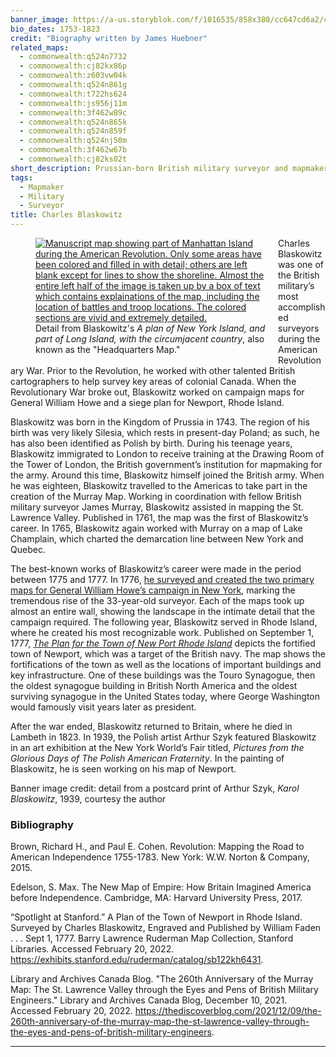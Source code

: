 ```yaml
---
banner_image: https://a-us.storyblok.com/f/1016535/858x380/cc647cd6a2/charles_blaskowtiz.png
bio_dates: 1753-1823
credit: "Biography written by James Huebner"
related_maps:
  - commonwealth:q524n7732
  - commonwealth:cj82kx86p
  - commonwealth:z603vw04k
  - commonwealth:q524n861g
  - commonwealth:t722hs624
  - commonwealth:js956j11m
  - commonwealth:3f462w89c
  - commonwealth:q524n865k
  - commonwealth:q524n859f
  - commonwealth:q524nj50m
  - commonwealth:3f462w67b
  - commonwealth:cj82ks02t
short_description: Prussian-born British military surveyor and mapmaker
tags:
  - Mapmaker
  - Military
  - Surveyor
title: Charles Blaskowitz
---
```

<figure style="float:left;margin-right: 10px;margin-top: 0px;margin-bottom: 5px; auto;width: 75%;">
  <a href="/maps/commonwealth:z603vw04k">
    <img src="https://iiif.digitalcommonwealth.org/iiif/2/commonwealth:z603vw05v/5826,1380,5305,6883/550,/0/default.jpg" alt="Manuscript map showing part of Manhattan Island during the American Revolution. Only some areas have been colored and filled in with detail; others are left blank except for lines to show the shoreline. Almost the entire left half of the image is taken up by a box of text which contains explainations of the map, including the location of battles and troop locations. The colored sections are vivid and extremely detailed.">
  </a>
  <figcaption>
  Detail from Blaskowitz's <em>A plan of New York Island, and part of Long Island, with the circumjacent country</em>, also known as the &quot;Headquarters Map.&quot;
  </figcaption>
</figure>

Charles Blaskowitz was one of the British military’s most accomplished surveyors during the American Revolutionary War. Prior to the Revolution, he worked with other talented British cartographers to help survey key areas of colonial Canada. When the Revolutionary War broke out, Blaskowitz worked on campaign maps for General William Howe and a siege plan for Newport, Rhode Island.

Blaskowitz was born in the Kingdom of Prussia in 1743. The region of his birth was very likely Silesia, which rests in present-day Poland; as such, he has also been identified as Polish by birth. During his teenage years, Blaskowitz immigrated to London to receive training at the Drawing Room of the Tower of London, the British government’s institution for mapmaking for the army. Around this time, Blaskowitz himself joined the British army. When he was eighteen, Blaskowitz travelled to the Americas to take part in the creation of the Murray Map. Working in coordination with fellow British military surveyor James Murray, Blaskowitz assisted in mapping the St. Lawrence Valley. Published in 1761, the map was the first of Blaskowitz’s career. In 1765, Blaskowitz again worked with Murray on a map of Lake Champlain, which charted the demarcation line between New York and Quebec.

The best-known works of Blaskowitz’s career were made in the period between 1775 and 1777. In 1776, [he surveyed and created the two primary maps for General William Howe’s campaign in New York](/maps/commonwealth:z603vw04k), marking the tremendous rise of the 33-year-old surveyor. Each of the maps took up almost an entire wall, showing the landscape in the intimate detail that the campaign required. The following year, Blaskowitz served in Rhode Island, where he created his most recognizable work. Published on September 1, 1777, [_The Plan for the Town of New Port Rhode Island_](/maps/commonwealth:js956j11m) depicts the fortified town of Newport, which was a target of the British navy. The map shows the fortifications of the town as well as the locations of important buildings and key infrastructure. One of these buildings was the Touro Synagogue, then the oldest synagogue building in British North America and the oldest surviving synagogue in the United States today, where George Washington would famously visit years later as president.

After the war ended, Blaskowitz returned to Britain, where he died in Lambeth in 1823. In 1939, the Polish artist Arthur Szyk featured Blaskowitz in an art exhibition at the New York World’s Fair titled, _Pictures from the Glorious Days of The Polish American Fraternity_. In the painting of Blaskowitz, he is seen working on his map of Newport.

Banner image credit: detail from a postcard print of Arthur Szyk, _Karol Blaskowitz_, 1939, courtesy the author

### Bibliography

Brown, Richard H., and Paul E. Cohen. Revolution: Mapping the Road to American Independence 1755-1783. New York: W.W. Norton & Company, 2015.

Edelson, S. Max. The New Map of Empire: How Britain Imagined America before Independence. Cambridge, MA: Harvard University Press, 2017.

“Spotlight at Stanford.” A Plan of the Town of Newport in Rhode Island. Surveyed by Charles Blaskowitz, Engraved and Published by William Faden . . . Sept 1, 1777. Barry Lawrence Ruderman Map Collection, Stanford Libraries. Accessed February 20, 2022. https://exhibits.stanford.edu/ruderman/catalog/sb122kh6431.

Library and Archives Canada Blog. "The 260th Anniversary of the Murray Map: The St. Lawrence Valley through the Eyes and Pens of British Military Engineers." Library and Archives Canada Blog, December 10, 2021. Accessed February 20, 2022. https://thediscoverblog.com/2021/12/09/the-260th-anniversary-of-the-murray-map-the-st-lawrence-valley-through-the-eyes-and-pens-of-british-military-engineers.

***
